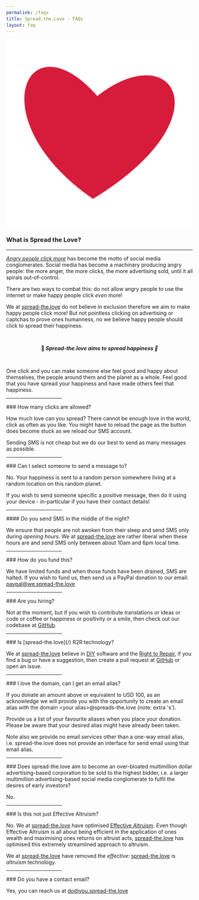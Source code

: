 ```yaml
---
permalink: /faqs
title: Spread.the.Love - FAQs
layout: faq
---
```


<div class="row text-center">
  <div class="offset-3 col-6 offset-md-4 col-md-4 text-center">
    <img class="img-fluid" src="/f/logo-no-bg-d71b3b.svg"/>
  </div>
</div>

### What is Spread the Love?
<hr/>

[*Angry people click more*](https://en.wikipedia.org/wiki/Rage_farming) has become the motto of social media conglomerates. Social media has become a machinary producing angry people: the more anger, the more clicks, the more advertising sold, until it all spirals out-of-control.

There are two ways to combat this: do not allow angry people to use the internet or make happy people click *even* more!

We at [spread-the.love](/) do not believe in exclusion therefore we aim to make happy people click more! But not pointless clicking on advertising or captchas to prove ones humanness, no we believe happy people should click to spread their happiness.

<center style="padding-bottom: 30px; padding-top: 30px;">
🤗<i><b>
Spread-the.love aims to spread happiness
</b>🤗</i>
</center>

One click and you can make someone else feel good and happy about themselves, the people around them and the planet as a whole. Feel good that you have spread your happiness and have made others feel that happiness.

<hr class="mt-5" width="30%"/>
### How many clicks are allowed?

How much love can you spread? There cannot be enough love in the world, click as often as you like. You might have to reload the page as the button does become stuck as we reload our SMS account.

Sending SMS is not cheap but we do our best to send as many messages as possible.

<hr class="mt-5" width="30%"/>
### Can I select someone to send a message to?

No. Your happiness is sent to a random person somewhere living at a random location on this random planet.

If you wish to send someone specific a positive message, then do it using your device - in-particular if you have their contact details!

<hr class="mt-5" width="30%"/>
#### Do you send SMS in the middle of the night?

We ensure that people are not awoken from their sleep and send SMS only during *opening hours*. We at [spread-the.love](/) are rather liberal when these hours are and send SMS only between about 10am and 6pm local time.

<hr class="mt-5" width="30%"/>
### How do you fund this?

We have limited funds and when those funds have been drained, SMS are halted. If you wish to fund us, then send us a PayPal donation to our email: paypal@we.spread-the.love

<hr class="mt-5" width="30%"/>
### Are you hiring?

Not at the moment, but if you wish to contribute translations or ideas or code or coffee or happiness or positivity or a smile, then check out our codebase at [GitHub](https://github.com/stl-project).

<hr class="mt-5" width="30%"/>
### Is [spread-the.love](/) R2R technology?

We at [spread-the.love](/) believe in [DIY](https://en.wikipedia.org/wiki/Do_it_yourself) software and the [Right to Repair](https://en.wikipedia.org/wiki/Right_to_repair), if you find a bug or have a suggestion, then create a pull request at [GitHub](https://github.com/stl-project) or open an issue.

<hr class="mt-5" width="30%"/>
### I love the domain, can I get an email alias?

If you donate an amount above or equivalent to USD 100, as an acknowledge we will provide you with the opportunity to create an email alias with the domain \<your alias>@spreads-the.love (note: extra 's').

Provide us a list of your favourite aliases when you place your donation. Please be aware that your desired alias might have already been taken.

Note also we provide no email services other than a one-way email alias, i.e. spread-the.love does not provide an interface for send email using that email alias.

<hr class="mt-5" width="30%"/>
### Does spread-the.love aim to become an over-bloated multimillion dollar advertising-based corporation to be sold to the highest bidder, i.e. a larger multimillion advertising-based social media conglomerate to fulfil the desires of early investors?

No.

<hr class="mt-5" width="30%"/>
### Is this not just Effective Altruism?

No. We at [spread-the.love](/) have optimised [Effective Altruism](https://en.wikipedia.org/wiki/Effective_altruism). Even though Effective Altruism is all about being efficient in the application of ones wealth and maximising ones returns on altruist acts, [spread-the.love](/) has optimised this extremely streamlined approach to altruism.

We at [spread-the.love](/) have removed the *effective*: [spread-the.love](/) is *altruism* technology.

<hr class="mt-5" width="30%"/>
### Do you have a contact email?

Yes, you can reach us at [do@you.spread-the.love](mailto:do@you.spread-the.love?subject=contact)
